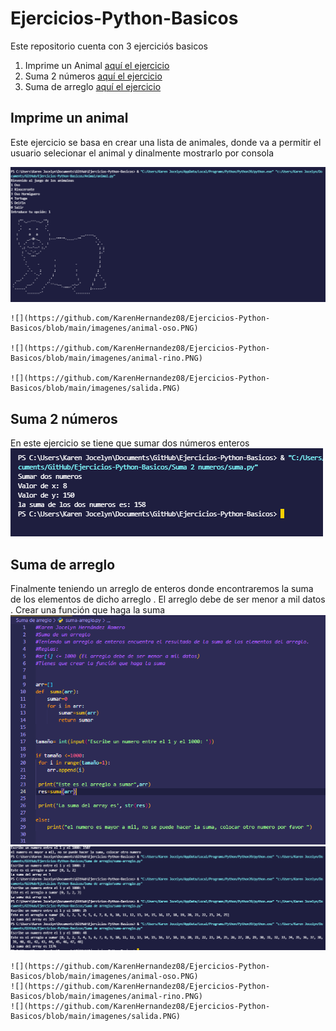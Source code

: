 # Ejercicios-Python-Basicos
 
 Este repositorio cuenta con 3 ejerciciós basicos 

   1. Imprime un Animal [aquí el ejercicio](https://github.com/KarenHernandez08/Ejercicios-Python-Basicos/tree/main/Animal)
   2. Suma 2 números [aquí el ejercicio](https://github.com/KarenHernandez08/Ejercicios-Python-Basicos/tree/main/Suma%202%20numeros)
   3. Suma de arreglo [aquí el ejercicio](https://github.com/KarenHernandez08/Ejercicios-Python-Basicos/tree/main/Suma%20de%20arreglo)


   ## Imprime un animal
   Este ejercicio se basa en crear una lista de animales, donde va a permitir el usuario selecionar el animal y dinalmente mostrarlo por consola

   ![Imagen](https://github.com/KarenHernandez08/Ejercicios-Python-Basicos/blob/main/imagenes/animal-oso.PNG)
    
    ![](https://github.com/KarenHernandez08/Ejercicios-Python-Basicos/blob/main/imagenes/animal-oso.PNG)

    ![](https://github.com/KarenHernandez08/Ejercicios-Python-Basicos/blob/main/imagenes/animal-rino.PNG)

    ![](https://github.com/KarenHernandez08/Ejercicios-Python-Basicos/blob/main/imagenes/salida.PNG)

   ## Suma 2 números

   En este ejercicio se tiene que sumar dos números enteros
    ![](https://github.com/KarenHernandez08/Ejercicios-Python-Basicos/blob/main/imagenes/suma.PNG)

   ## Suma de arreglo
   Finalmente teniendo un arreglo de enteros donde encontraremos la suma de los elementos de dicho arreglo
    . El arreglo debe de ser menor a mil datos
    . Crear una función que haga la suma 
   ![](https://github.com/KarenHernandez08/Ejercicios-Python-Basicos/blob/main/imagenes/suma_arreglo.PNG)
    ![](https://github.com/KarenHernandez08/Ejercicios-Python-Basicos/blob/main/imagenes/salida_suma_arreglo.PNG)


    ![](https://github.com/KarenHernandez08/Ejercicios-Python-Basicos/blob/main/imagenes/animal-oso.PNG)
    ![](https://github.com/KarenHernandez08/Ejercicios-Python-Basicos/blob/main/imagenes/animal-rino.PNG)
    ![](https://github.com/KarenHernandez08/Ejercicios-Python-Basicos/blob/main/imagenes/salida.PNG)
